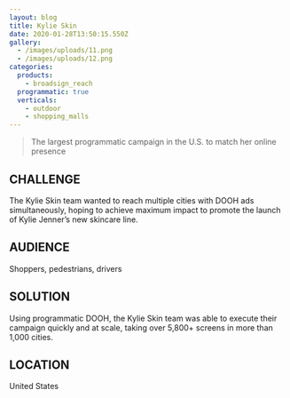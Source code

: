 ```yaml
---
layout: blog
title: Kylie Skin
date: 2020-01-28T13:50:15.550Z
gallery:
  - /images/uploads/11.png
  - /images/uploads/12.png
categories:
  products:
    - broadsign_reach
  programmatic: true
  verticals:
    - outdoor
    - shopping_malls
---
```

> The largest programmatic campaign in the U.S. to match her online presence

## CHALLENGE

The Kylie Skin team wanted to reach multiple cities with DOOH ads simultaneously, hoping to achieve maximum impact to promote the launch of Kylie Jenner’s new skincare line.

## AUDIENCE

Shoppers, pedestrians, drivers

## SOLUTION

Using programmatic DOOH, the Kylie Skin team was able to execute their campaign quickly and at scale, taking over 5,800+ screens in more than 1,000 cities.

## LOCATION

United States
